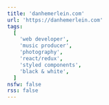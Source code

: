 ```yaml
---
title: 'danhemerlein.com'
url: 'https://danhemerlein.com'
tags:
  [
    'web developer',
    'music producer',
    'photography',
    'react/redux',
    'styled components',
    'black & white',
  ]
nsfw: false
rss: false
---
```

